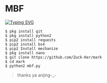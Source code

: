 # MBF
[![Typing SVG](https://readme-typing-svg.herokuapp.com?color=%2336BCF7&lines=SELAMAT+DATANG+DI+GITHUB+Zuck+Ker)](https://git.io/typing-svg)

```
$ pkg install git
$ pkg install python2
$ pip2 install requests
$ pip2 install bs4
$ pip2 Install mechanize
$ pkg install nano
$ git clone https://github.com/Zuck-Ker/mark
$ cd mark
$ python2 mbf.py
```

> thanks ya anjing-_-
